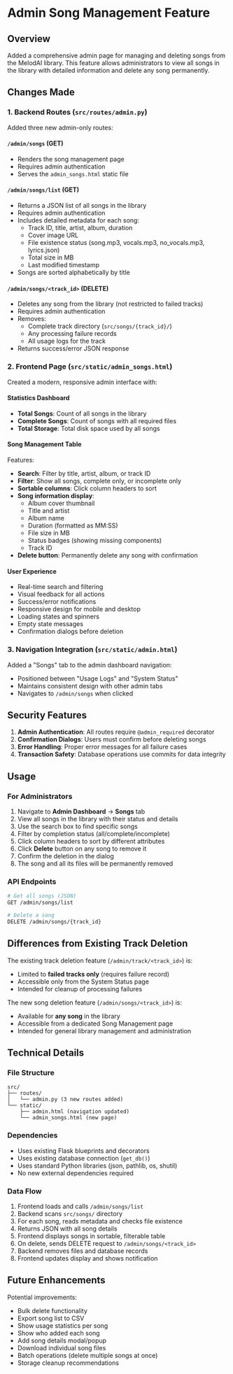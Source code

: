 # Admin Song Management Feature

## Overview
Added a comprehensive admin page for managing and deleting songs from the MelodAI library. This feature allows administrators to view all songs in the library with detailed information and delete any song permanently.

## Changes Made

### 1. Backend Routes (`src/routes/admin.py`)

Added three new admin-only routes:

#### `/admin/songs` (GET)
- Renders the song management page
- Requires admin authentication
- Serves the `admin_songs.html` static file

#### `/admin/songs/list` (GET)
- Returns a JSON list of all songs in the library
- Requires admin authentication
- Includes detailed metadata for each song:
  - Track ID, title, artist, album, duration
  - Cover image URL
  - File existence status (song.mp3, vocals.mp3, no_vocals.mp3, lyrics.json)
  - Total size in MB
  - Last modified timestamp
- Songs are sorted alphabetically by title

#### `/admin/songs/<track_id>` (DELETE)
- Deletes any song from the library (not restricted to failed tracks)
- Requires admin authentication
- Removes:
  - Complete track directory (`src/songs/{track_id}/`)
  - Any processing failure records
  - All usage logs for the track
- Returns success/error JSON response

### 2. Frontend Page (`src/static/admin_songs.html`)

Created a modern, responsive admin interface with:

#### Statistics Dashboard
- **Total Songs**: Count of all songs in the library
- **Complete Songs**: Count of songs with all required files
- **Total Storage**: Total disk space used by all songs

#### Song Management Table
Features:
- **Search**: Filter by title, artist, album, or track ID
- **Filter**: Show all songs, complete only, or incomplete only
- **Sortable columns**: Click column headers to sort
- **Song information display**:
  - Album cover thumbnail
  - Title and artist
  - Album name
  - Duration (formatted as MM:SS)
  - File size in MB
  - Status badges (showing missing components)
  - Track ID
- **Delete button**: Permanently delete any song with confirmation

#### User Experience
- Real-time search and filtering
- Visual feedback for all actions
- Success/error notifications
- Responsive design for mobile and desktop
- Loading states and spinners
- Empty state messages
- Confirmation dialogs before deletion

### 3. Navigation Integration (`src/static/admin.html`)

Added a "Songs" tab to the admin dashboard navigation:
- Positioned between "Usage Logs" and "System Status"
- Maintains consistent design with other admin tabs
- Navigates to `/admin/songs` when clicked

## Security Features

1. **Admin Authentication**: All routes require `@admin_required` decorator
2. **Confirmation Dialogs**: Users must confirm before deleting songs
3. **Error Handling**: Proper error messages for all failure cases
4. **Transaction Safety**: Database operations use commits for data integrity

## Usage

### For Administrators

1. Navigate to **Admin Dashboard** → **Songs** tab
2. View all songs in the library with their status and details
3. Use the search box to find specific songs
4. Filter by completion status (all/complete/incomplete)
5. Click column headers to sort by different attributes
6. Click **Delete** button on any song to remove it
7. Confirm the deletion in the dialog
8. The song and all its files will be permanently removed

### API Endpoints

```bash
# Get all songs (JSON)
GET /admin/songs/list

# Delete a song
DELETE /admin/songs/{track_id}
```

## Differences from Existing Track Deletion

The existing track deletion feature (`/admin/track/<track_id>`) is:
- Limited to **failed tracks only** (requires failure record)
- Accessible only from the System Status page
- Intended for cleanup of processing failures

The new song deletion feature (`/admin/songs/<track_id>`) is:
- Available for **any song** in the library
- Accessible from a dedicated Song Management page
- Intended for general library management and administration

## Technical Details

### File Structure
```
src/
├── routes/
│   └── admin.py (3 new routes added)
└── static/
    ├── admin.html (navigation updated)
    └── admin_songs.html (new page)
```

### Dependencies
- Uses existing Flask blueprints and decorators
- Uses existing database connection (`get_db()`)
- Uses standard Python libraries (json, pathlib, os, shutil)
- No new external dependencies required

### Data Flow
1. Frontend loads and calls `/admin/songs/list`
2. Backend scans `src/songs/` directory
3. For each song, reads metadata and checks file existence
4. Returns JSON with all song details
5. Frontend displays songs in sortable, filterable table
6. On delete, sends DELETE request to `/admin/songs/<track_id>`
7. Backend removes files and database records
8. Frontend updates display and shows notification

## Future Enhancements

Potential improvements:
- Bulk delete functionality
- Export song list to CSV
- Show usage statistics per song
- Show who added each song
- Add song details modal/popup
- Download individual song files
- Batch operations (delete multiple songs at once)
- Storage cleanup recommendations
